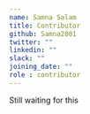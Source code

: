 ```yaml
---
name: Samna Salam
title: Contributor
github: Samna2001
twitter: ""
linkedin: ""
slack: ""
joining_date: ""
role : contributor
---
```


Still waiting for this
